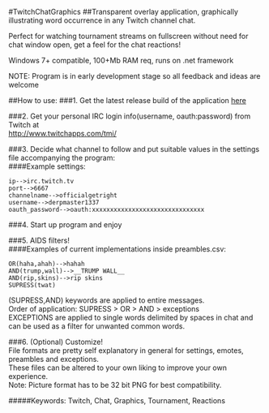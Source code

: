 #TwitchChatGraphics
##Transparent overlay application, graphically illustrating word occurrence in any Twitch channel chat.

Perfect for watching tournament streams on fullscreen without need for chat window open, get a feel for the chat reactions!

Windows 7+ compatible, 100+Mb RAM req, runs on .net framework

NOTE: Program is in early development stage so all feedback and ideas are welcome

##How to use:
###1. Get the latest release build of the application [here](https://github.com/barestrand/TwitchChatGraphics/releases)

###2. Get your personal IRC login info(username, oauth:password) from Twitch at  
http://www.twitchapps.com/tmi/  

###3. Decide what channel to follow and put suitable values in the settings file accompanying the program:  
####Example settings:

	ip-->irc.twitch.tv  
	port-->6667  
	channelname-->officialgetright  
	username-->derpmaster1337  
	oauth_password-->oauth:xxxxxxxxxxxxxxxxxxxxxxxxxxxxxxx  

###4. Start up program and enjoy

###5. AIDS filters!  
####Examples of current implementations inside preambles.csv:

	OR(haha,ahah)-->hahah  
	AND(trump,wall)-->__TRUMP WALL__  
	AND(rip,skins)-->rip skins  
	SUPRESS(twat)  

(SUPRESS,AND) keywords are applied to entire messages.  
Order of application: SUPRESS > OR > AND > exceptions  
EXCEPTIONS are applied to single words delimited by spaces in chat and can be used as a filter for unwanted common words.

###6. (Optional) Customize!  
File formats are pretty self explanatory in general for settings, emotes, preambles and exceptions.  
These files can be altered to your own liking to improve your own experience.  
Note: Picture format has to be 32 bit PNG for best compatibility.  

#####Keywords: Twitch, Chat, Graphics, Tournament, Reactions
